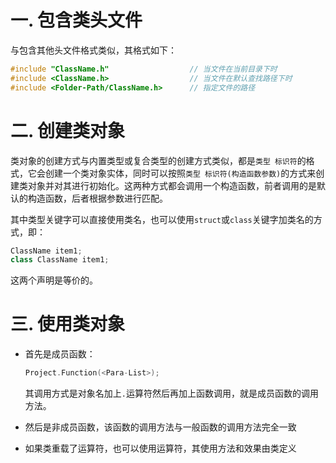 # 一. 包含类头文件

与包含其他头文件格式类似，其格式如下：

```c++
#include "ClassName.h"					// 当文件在当前目录下时
#include <ClassName.h>					// 当文件在默认查找路径下时
#include <Folder-Path/ClassName.h>		// 指定文件的路径
```



# 二. 创建类对象

类对象的创建方式与内置类型或复合类型的创建方式类似，都是`类型 标识符`的格式，它会创建一个类对象实体，同时可以按照`类型 标识符(构造函数参数)`的方式来创建类对象并对其进行初始化。这两种方式都会调用一个构造函数，前者调用的是默认的构造函数，后者根据参数进行匹配。

其中类型关键字可以直接使用类名，也可以使用`struct`或`class`关键字加类名的方式，即：

```c++
ClassName item1;
class ClassName item1;
```

这两个声明是等价的。



# 三. 使用类对象

- 首先是成员函数：

    ```c++
    Project.Function(<Para-List>);
    ```

    其调用方式是对象名加上`.`运算符然后再加上函数调用，就是成员函数的调用方法。

- 然后是非成员函数，该函数的调用方法与一般函数的调用方法完全一致

- 如果类重载了运算符，也可以使用运算符，其使用方法和效果由类定义
